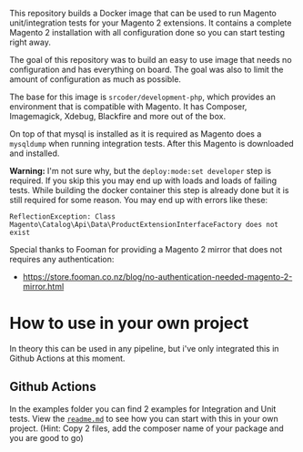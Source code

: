 This repository builds a Docker image that can be used to run Magento unit/integration tests for your Magento 2 extensions. It contains a complete Magento 2 installation with all configuration done so you can start testing right away.

The goal of this repository was to build an easy to use image that needs no configuration and has everything on board. The goal was also to limit the amount of configuration as much as possible. 

The base for this image is `srcoder/development-php`, which provides an environment that is compatible with Magento. It has Composer, Imagemagick, Xdebug, Blackfire and more out of the box.

On top of that mysql is installed as it is required as Magento does a `mysqldump` when running integration tests. After this Magento is downloaded and installed.

**Warning:** I'm not sure why, but the `deploy:mode:set developer` step is required. If you skip this you may end up with loads and loads of failing tests. While building the docker container this step is already done but it is still required for some reason. You may end up with errors like these:
```
ReflectionException: Class Magento\Catalog\Api\Data\ProductExtensionInterfaceFactory does not exist
```

Special thanks to Fooman for providing a Magento 2 mirror that does not requires any authentication:
- https://store.fooman.co.nz/blog/no-authentication-needed-magento-2-mirror.html

# How to use in your own project

In theory this can be used in any pipeline, but i've only integrated this in Github Actions at this moment.

## Github Actions

In the examples folder you can find 2 examples for Integration and Unit tests. View the [`readme.md`](examples/github) to see how you can start with this in your own project. (Hint: Copy 2 files, add the composer name of your package and you are good to go)